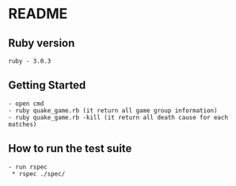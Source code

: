 # README

## Ruby version 
    ruby - 3.0.3

## Getting Started
    - open cmd 
    - ruby quake_game.rb (it return all game group information)
    - ruby quake_game.rb -kill (it return all death cause for each matches)

## How to run the test suite
    - run rspec
     * rspec ./spec/